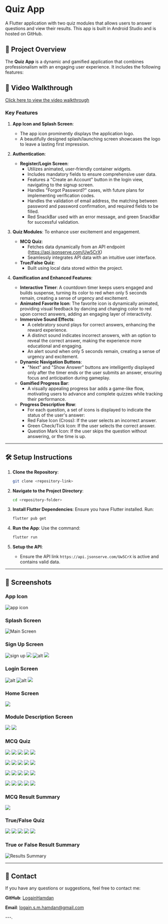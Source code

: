 # Quiz App

A Flutter application with two quiz modules that allows users to answer questions and view their results. This app is built in Android Studio and is hosted on GitHub.

## 📜 Project Overview

The **Quiz App** is a dynamic and gamified application that combines professionalism with an engaging user experience. It includes the following features:

## 🎥 Video Walkthrough

[Click here to view the video walkthrough](https://drive.google.com/file/d/1F6ydqMgzhgkxUAiJZW8I0LhFiaNW12cl/view?usp=sharing)

### Key Features
1. **App Icon and Splash Screen**:
   - The app icon prominently displays the application logo.
   - A beautifully designed splash/launching screen showcases the logo to leave a lasting first impression.

2. **Authentication**:
   - **Register/Login Screen**: 
     - Utilizes animated, user-friendly container widgets.
     - Includes mandatory fields to ensure comprehensive user data.
     - Features a "Create an Account" button in the login view, navigating to the signup screen.
     - Handles "Forgot Password?" cases, with future plans for implementing verification codes.
     - Handles the validation of email address, the matching between password and password confirmation, and required fields to be filled.
     - Red SnackBar used with an error message, and green SnackBar for successful validation.

3. **Quiz Modules**:
To enhance user excitement and engagement.
   - **MCQ Quiz**:
     - Fetches data dynamically from an API endpoint (https://api.jsonserve.com/Uw5CrX)
     - Seamlessly integrates API data with an intuitive user interface.
   - **True/False Quiz**:
     - Built using local data stored within the project.

5. **Gamification and Enhanced Features**:
   - **Interactive Timer**: A countdown timer keeps users engaged and builds suspense, turning its color to red when only 5 seconds remain, creating a sense of urgency and excitement.
   - **Animated Favorite Icon**: The favorite icon is dynamically animated, providing visual feedback by dancing and changing color to red upon correct answers, adding an engaging layer of interactivity.
   - **Immersive Sound Effects**:
     - A celebratory sound plays for correct answers, enhancing the reward experience.
     - A distinct sound indicates incorrect answers, with an option to reveal the correct answer, making the experience more educational and engaging.
     - An alert sound when only 5 seconds remain, creating a sense of urgency and excitement.
   - **Dynamic Navigation Buttons**:
     - "Next" and "Show Answer" buttons are intelligently displayed only after the timer ends or the user submits an answer, ensuring focus and anticipation during gameplay.
   - **Gamified Progress Bar**:
     - A visually appealing progress bar adds a game-like flow, motivating users to advance and complete quizzes while tracking their performance.
   - **Progress Descriptive Row**:
      - For each question, a set of icons is displayed to indicate the status of the user's answer:
      - Red False Icon (Cross): If the user selects an incorrect answer.
      - Green Check/Tick Icon: If the user selects the correct answer.
      - Question Mark Icon: If the user skips the question without answering, or the time is up.

---

## 🛠️ Setup Instructions

1. **Clone the Repository**:
   ```bash
   git clone <repository-link>
   ```

2. **Navigate to the Project Directory**:
   ```bash
   cd <repository-folder>
   ```

3. **Install Flutter Dependencies**:
   Ensure you have Flutter installed. Run:
   ```bash
   flutter pub get
   ```

4. **Run the App**:
   Use the command:
   ```bash
   flutter run
   ```

5. **Setup the API**:
   - Ensure the API link `https://api.jsonserve.com/Uw5CrX` is active and contains valid data.

---

## 📱 Screenshots

### App Icon
![app icon](https://github.com/LogainHamdan/Multi-Modules-Flutter-Quiz-App/blob/55fa6d32a59a8add6793f1116a5aa2fcfdeeaad0/Screenshot_2025-01-25-21-29-51-370_com.miui.videoplayer.jpg)

### Splash Screen
![Main Screen](https://github.com/LogainHamdan/Multi-Modules-Flutter-Quiz-App/blob/55fa6d32a59a8add6793f1116a5aa2fcfdeeaad0/Screenshot_2025-01-25-21-29-56-543_com.miui.videoplayer.jpg)

### Sign Up Screen
![sign up](https://github.com/LogainHamdan/Multi-Modules-Flutter-Quiz-App/blob/55fa6d32a59a8add6793f1116a5aa2fcfdeeaad0/Screenshot_2025-01-25-21-29-59-022_com.miui.videoplayer.jpg) ![](https://github.com/LogainHamdan/Multi-Modules-Flutter-Quiz-App/blob/55fa6d32a59a8add6793f1116a5aa2fcfdeeaad0/Screenshot_2025-01-25-21-30-09-114_com.miui.videoplayer.jpg) ![alt](https://github.com/LogainHamdan/Multi-Modules-Flutter-Quiz-App/blob/aaaadf4422b0288d7c33e980f133a696e9e1da6f/Screenshot_2025-01-25-21-30-27-318_com.miui.videoplayer.jpg) ![](https://github.com/LogainHamdan/Multi-Modules-Flutter-Quiz-App/blob/aaaadf4422b0288d7c33e980f133a696e9e1da6f/Screenshot_2025-01-25-21-30-40-635_com.miui.videoplayer.jpg)

### Login Screen
![alt](https://github.com/LogainHamdan/Multi-Modules-Flutter-Quiz-App/blob/aaaadf4422b0288d7c33e980f133a696e9e1da6f/Screenshot_2025-01-25-21-30-57-413_com.miui.videoplayer.jpg) ![alt](https://github.com/LogainHamdan/Multi-Modules-Flutter-Quiz-App/blob/aaaadf4422b0288d7c33e980f133a696e9e1da6f/Screenshot_2025-01-25-21-31-02-279_com.miui.videoplayer.jpg) ![](https://github.com/LogainHamdan/Multi-Modules-Flutter-Quiz-App/blob/aaaadf4422b0288d7c33e980f133a696e9e1da6f/Screenshot_2025-01-25-21-31-04-593_com.miui.videoplayer.jpg)

### Home Screen
![](https://github.com/LogainHamdan/Multi-Modules-Flutter-Quiz-App/blob/aaaadf4422b0288d7c33e980f133a696e9e1da6f/Screenshot_2025-01-25-21-31-13-541_com.miui.videoplayer.jpg)

### Module Description Screen
![](https://github.com/LogainHamdan/Multi-Modules-Flutter-Quiz-App/blob/aaaadf4422b0288d7c33e980f133a696e9e1da6f/Screenshot_2025-01-25-21-31-07-403_com.miui.videoplayer.jpg) ![](https://github.com/LogainHamdan/Multi-Modules-Flutter-Quiz-App/blob/aaaadf4422b0288d7c33e980f133a696e9e1da6f/Screenshot_2025-01-25-21-31-15-334_com.miui.videoplayer.jpg)

### MCQ Quiz
![](https://github.com/LogainHamdan/Multi-Modules-Flutter-Quiz-App/blob/aaaadf4422b0288d7c33e980f133a696e9e1da6f/Screenshot_2025-01-25-21-31-19-459_com.miui.videoplayer.jpg) ![](https://github.com/LogainHamdan/Multi-Modules-Flutter-Quiz-App/blob/aaaadf4422b0288d7c33e980f133a696e9e1da6f/Screenshot_2025-01-25-21-31-23-906_com.miui.videoplayer.jpg) ![](https://github.com/LogainHamdan/Multi-Modules-Flutter-Quiz-App/blob/aaaadf4422b0288d7c33e980f133a696e9e1da6f/Screenshot_2025-01-25-21-31-25-726_com.miui.videoplayer.jpg) ![](https://github.com/LogainHamdan/Multi-Modules-Flutter-Quiz-App/blob/aaaadf4422b0288d7c33e980f133a696e9e1da6f/Screenshot_2025-01-25-21-31-33-341_com.miui.videoplayer.jpg) ![](https://github.com/LogainHamdan/Multi-Modules-Flutter-Quiz-App/blob/aaaadf4422b0288d7c33e980f133a696e9e1da6f/Screenshot_2025-01-25-21-31-35-910_com.miui.videoplayer.jpg)

![](https://github.com/LogainHamdan/Multi-Modules-Flutter-Quiz-App/blob/aaaadf4422b0288d7c33e980f133a696e9e1da6f/Screenshot_2025-01-25-21-31-41-987_com.miui.videoplayer.jpg) ![](https://github.com/LogainHamdan/Multi-Modules-Flutter-Quiz-App/blob/aaaadf4422b0288d7c33e980f133a696e9e1da6f/Screenshot_2025-01-25-21-31-49-047_com.miui.videoplayer.jpg) ![](https://github.com/LogainHamdan/Multi-Modules-Flutter-Quiz-App/blob/aaaadf4422b0288d7c33e980f133a696e9e1da6f/Screenshot_2025-01-25-21-31-53-892_com.miui.videoplayer.jpg) ![](https://github.com/LogainHamdan/Multi-Modules-Flutter-Quiz-App/blob/aaaadf4422b0288d7c33e980f133a696e9e1da6f/Screenshot_2025-01-25-21-31-57-914_com.miui.videoplayer.jpg) ![](https://github.com/LogainHamdan/Multi-Modules-Flutter-Quiz-App/blob/aaaadf4422b0288d7c33e980f133a696e9e1da6f/Screenshot_2025-01-25-21-32-02-480_com.miui.videoplayer.jpg)

![](https://github.com/LogainHamdan/Multi-Modules-Flutter-Quiz-App/blob/aaaadf4422b0288d7c33e980f133a696e9e1da6f/Screenshot_2025-01-25-21-32-05-140_com.miui.videoplayer.jpg) ![](https://github.com/LogainHamdan/Multi-Modules-Flutter-Quiz-App/blob/aaaadf4422b0288d7c33e980f133a696e9e1da6f/Screenshot_2025-01-25-21-32-07-933_com.miui.videoplayer.jpg) ![](https://github.com/LogainHamdan/Multi-Modules-Flutter-Quiz-App/blob/aaaadf4422b0288d7c33e980f133a696e9e1da6f/Screenshot_2025-01-25-21-32-13-680_com.miui.videoplayer.jpg) ![](https://github.com/LogainHamdan/Multi-Modules-Flutter-Quiz-App/blob/aaaadf4422b0288d7c33e980f133a696e9e1da6f/Screenshot_2025-01-25-21-32-21-097_com.miui.videoplayer.jpg) ![](https://github.com/LogainHamdan/Multi-Modules-Flutter-Quiz-App/blob/aaaadf4422b0288d7c33e980f133a696e9e1da6f/Screenshot_2025-01-25-21-32-30-782_com.miui.videoplayer.jpg)

![](https://github.com/LogainHamdan/Multi-Modules-Flutter-Quiz-App/blob/aaaadf4422b0288d7c33e980f133a696e9e1da6f/Screenshot_2025-01-25-21-32-34-851_com.miui.videoplayer.jpg) ![](https://github.com/LogainHamdan/Multi-Modules-Flutter-Quiz-App/blob/aaaadf4422b0288d7c33e980f133a696e9e1da6f/Screenshot_2025-01-25-21-32-52-605_com.miui.videoplayer.jpg) ![](https://github.com/LogainHamdan/Multi-Modules-Flutter-Quiz-App/blob/aaaadf4422b0288d7c33e980f133a696e9e1da6f/Screenshot_2025-01-25-21-33-08-373_com.miui.videoplayer.jpg) ![](https://github.com/LogainHamdan/Multi-Modules-Flutter-Quiz-App/blob/aaaadf4422b0288d7c33e980f133a696e9e1da6f/Screenshot_2025-01-25-21-33-20-008_com.miui.videoplayer.jpg) ![](https://github.com/LogainHamdan/Multi-Modules-Flutter-Quiz-App/blob/aaaadf4422b0288d7c33e980f133a696e9e1da6f/Screenshot_2025-01-25-21-33-22-516_com.miui.videoplayer.jpg)

### MCQ Result Summary
![](https://github.com/LogainHamdan/Multi-Modules-Flutter-Quiz-App/blob/aaaadf4422b0288d7c33e980f133a696e9e1da6f/Screenshot_2025-01-25-21-33-25-370_com.miui.videoplayer.jpg)

### True/False Quiz
![](https://github.com/LogainHamdan/Multi-Modules-Flutter-Quiz-App/blob/aaaadf4422b0288d7c33e980f133a696e9e1da6f/Screenshot_2025-01-25-21-34-35-962_com.miui.videoplayer.jpg) ![](https://github.com/LogainHamdan/Multi-Modules-Flutter-Quiz-App/blob/aaaadf4422b0288d7c33e980f133a696e9e1da6f/Screenshot_2025-01-25-21-34-40-281_com.miui.videoplayer.jpg) ![](https://github.com/LogainHamdan/Multi-Modules-Flutter-Quiz-App/blob/aaaadf4422b0288d7c33e980f133a696e9e1da6f/Screenshot_2025-01-25-21-36-25-920_com.miui.videoplayer.jpg) ![](https://github.com/LogainHamdan/Multi-Modules-Flutter-Quiz-App/blob/aaaadf4422b0288d7c33e980f133a696e9e1da6f/Screenshot_2025-01-25-21-36-39-370_com.miui.videoplayer.jpg) ![](https://github.com/LogainHamdan/Multi-Modules-Flutter-Quiz-App/blob/aaaadf4422b0288d7c33e980f133a696e9e1da6f/Screenshot_2025-01-25-21-36-41-449_com.miui.videoplayer.jpg)

### True or False Result Summary
![Results Summary](https://github.com/LogainHamdan/Multi-Modules-Flutter-Quiz-App/blob/aaaadf4422b0288d7c33e980f133a696e9e1da6f/Screenshot_2025-01-25-21-35-34-885_com.miui.videoplayer.jpg)

---

## 📧 Contact

If you have any questions or suggestions, feel free to contact me:

**GitHub**: [LogainHamdan](https://github.com/LogainHamdan)

**Email**: logain.s.m.hamdan@gmail.com

---.
